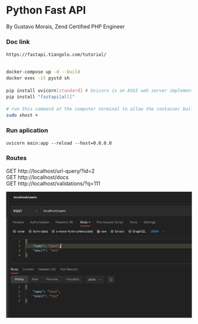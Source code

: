 # Python Fast API

By Gustavo Morais, Zend Certified PHP Engineer


### Doc link
```
https://fastapi.tiangolo.com/tutorial/
```

```bash

docker-compose up -d --build
docker exec -it pystd sh

pip install uvicorn[standard] # Uvicorn is an ASGI web server implementation for Python. https://www.uvicorn.org/
pip install "fastapi[all]"

# run this command at the computer terminal to allow the container buil gui windows
sudo xhost + 
```

### Run aplication
```
uvicorn main:app --reload --host=0.0.0.0
```

### Routes
GET http://localhost/url-query/?id=2
<br>
GET http://localhost/docs
<br>
GET http://localhost/validations/?q=111
<br>

![](./imgs/usersPost.png)
